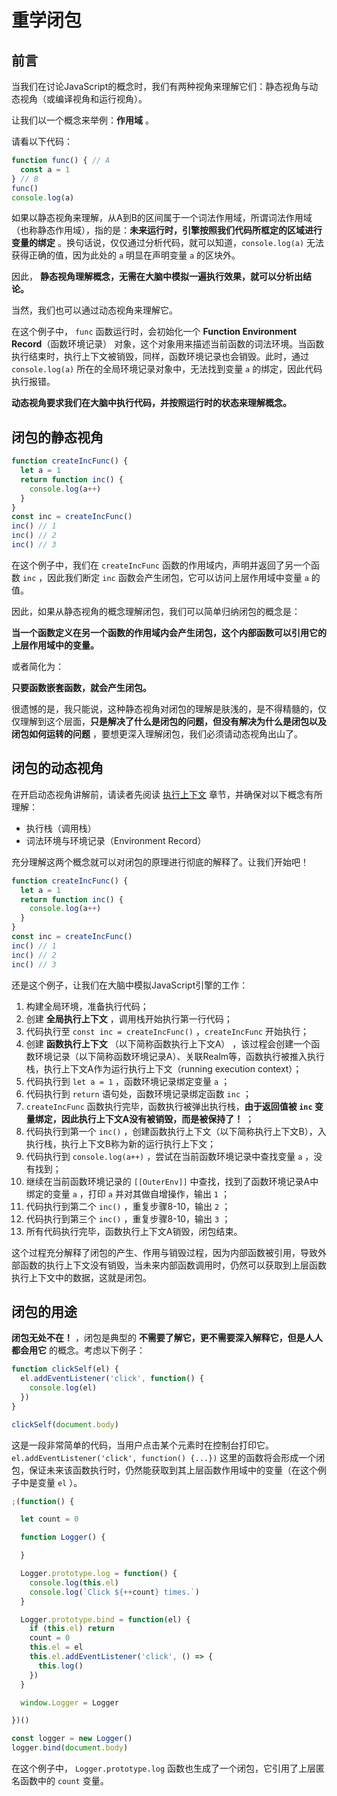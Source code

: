 # 重学闭包

## 前言

当我们在讨论JavaScript的概念时，我们有两种视角来理解它们：静态视角与动态视角（或编译视角和运行视角）。

让我们以一个概念来举例：**作用域** 。

请看以下代码：

```js
function func() { // A
  const a = 1
} // B
func()
console.log(a)
```

如果以静态视角来理解，从A到B的区间属于一个词法作用域，所谓词法作用域（也称静态作用域），指的是：**未来运行时，引擎按照我们代码所框定的区域进行变量的绑定** 。换句话说，仅仅通过分析代码，就可以知道，`console.log(a)` 无法获得正确的值，因为此处的 `a` 明显在声明变量 `a` 的区块外。

因此， **静态视角理解概念，无需在大脑中模拟一遍执行效果，就可以分析出结论。**

当然，我们也可以通过动态视角来理解它。

在这个例子中， `func` 函数运行时，会初始化一个 **Function Environment Record**（函数环境记录） 对象，这个对象用来描述当前函数的词法环境。当函数执行结束时，执行上下文被销毁，同样，函数环境记录也会销毁。此时，通过 `console.log(a)` 所在的全局环境记录对象中，无法找到变量 `a` 的绑定，因此代码执行报错。

**动态视角要求我们在大脑中执行代码，并按照运行时的状态来理解概念。**

## 闭包的静态视角

```js
function createIncFunc() {
  let a = 1
  return function inc() {
    console.log(a++)
  }
}
const inc = createIncFunc()
inc() // 1
inc() // 2
inc() // 3
```

在这个例子中，我们在 `createIncFunc` 函数的作用域内，声明并返回了另一个函数 `inc` ，因此我们断定 `inc` 函数会产生闭包，它可以访问上层作用域中变量 `a` 的值。

因此，如果从静态视角的概念理解闭包，我们可以简单归纳闭包的概念是：

**当一个函数定义在另一个函数的作用域内会产生闭包，这个内部函数可以引用它的上层作用域中的变量。**

或者简化为：

**只要函数嵌套函数，就会产生闭包。**

很遗憾的是，我只能说，这种静态视角对闭包的理解是肤浅的，是不得精髓的，仅仅理解到这个层面，**只是解决了什么是闭包的问题，但没有解决为什么是闭包以及闭包如何运转的问题** ，要想更深入理解闭包，我们必须请动态视角出山了。

## 闭包的动态视角

在开启动态视角讲解前，请读者先阅读 [执行上下文](https://zhengxiaoping.xyz/js/%E6%89%A7%E8%A1%8C%E4%B8%8A%E4%B8%8B%E6%96%87.html) 章节，并确保对以下概念有所理解：

- 执行栈（调用栈）
- 词法环境与环境记录（Environment Record）

充分理解这两个概念就可以对闭包的原理进行彻底的解释了。让我们开始吧！

```js
function createIncFunc() {
  let a = 1
  return function inc() {
    console.log(a++)
  }
}
const inc = createIncFunc()
inc() // 1
inc() // 2
inc() // 3
```

还是这个例子，让我们在大脑中模拟JavaScript引擎的工作：

1. 构建全局环境，准备执行代码；
2. 创建 **全局执行上下文** ，调用栈开始执行第一行代码；
3. 代码执行至 `const inc = createIncFunc()` ，`createIncFunc` 开始执行；
4. 创建 **函数执行上下文** （以下简称函数执行上下文A） ，该过程会创建一个函数环境记录（以下简称函数环境记录A）、关联Realm等，函数执行被推入执行栈，执行上下文A作为运行执行上下文（running execution context）；
5. 代码执行到 `let a = 1` ，函数环境记录绑定变量 `a` ；
6. 代码执行到 `return` 语句处，函数环境记录绑定函数 `inc` ；
7. `createIncFunc` 函数执行完毕，函数执行被弹出执行栈，**由于返回值被 `inc` 变量绑定，因此执行上下文A没有被销毁，而是被保持了！** ；
8. 代码执行到第一个 `inc()` ，创建函数执行上下文（以下简称执行上下文B），入执行栈，执行上下文B称为新的运行执行上下文；
9. 代码执行到 `console.log(a++)` ，尝试在当前函数环境记录中查找变量 `a` ，没有找到；
10. 继续在当前函数环境记录的 `[[OuterEnv]]` 中查找，找到了函数环境记录A中绑定的变量 `a` ，打印 `a` 并对其做自增操作，输出 `1` ；
11. 代码执行到第二个 `inc()` ，重复步骤8-10，输出 `2` ；
12. 代码执行到第三个 `inc()` ，重复步骤8-10，输出 `3` ；
13. 所有代码执行完毕，函数执行上下文A销毁，闭包结束。

这个过程充分解释了闭包的产生、作用与销毁过程，因为内部函数被引用，导致外部函数的执行上下文没有销毁，当未来内部函数调用时，仍然可以获取到上层函数执行上下文中的数据，这就是闭包。

## 闭包的用途

**闭包无处不在！** ，闭包是典型的 **不需要了解它，更不需要深入解释它，但是人人都会用它** 的概念。考虑以下例子：

```js
function clickSelf(el) {
  el.addEventListener('click', function() {
    console.log(el)
  })
}

clickSelf(document.body)
```

这是一段非常简单的代码，当用户点击某个元素时在控制台打印它。`el.addEventListener('click', function() {...})` 这里的函数将会形成一个闭包，保证未来该函数执行时，仍然能获取到其上层函数作用域中的变量（在这个例子中是变量 `el` ）。

```js
;(function() {

  let count = 0

  function Logger() {

  }

  Logger.prototype.log = function() {
    console.log(this.el)
    console.log(`Click ${++count} times.`)
  }

  Logger.prototype.bind = function(el) {
    if (this.el) return
    count = 0
    this.el = el
    this.el.addEventListener('click', () => {
      this.log()
    })
  }

  window.Logger = Logger

})()

const logger = new Logger()
logger.bind(document.body)
```

在这个例子中， `Logger.prototype.log` 函数也生成了一个闭包，它引用了上层匿名函数中的 `count` 变量。

